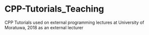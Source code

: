 # CPP-Tutorials_Teaching
CPP Tutorials used on external programming lectures at University of Moratuwa, 2018 as an external lecturer
